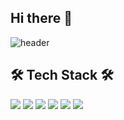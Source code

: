## Hi there 👋

<!--
**1123ksd1/1123ksd1** is a ✨ _special_ ✨ repository because its `README.md` (this file) appears on your GitHub profile.

Here are some ideas to get you started:

- 🔭 I’m currently working on ...
- 🌱 I’m currently learning ...
- 👯 I’m looking to collaborate on ...
- 🤔 I’m looking for help with ...
- 💬 Ask me about ...
- 📫 How to reach me: ...
- 😄 Pronouns: ...
- ⚡ Fun fact: ...
-->
![header](https://capsule-render.vercel.app/api?type=Blur&color=auto&height=500&section=header&text=welcome%20&fontSize=100)

## 🛠 Tech Stack 🛠
<img src="https://img.shields.io/badge/python-3776AB?style=flat&logo=python&logoColor=white"/>
<img src="https://img.shields.io/badge/c-A8B9CC?style=flat&logo=c&logoColor=white"/>
<img src="https://img.shields.io/badge/stmicroelectronics-03234B?style=flat&logo=stmicroelectronics&logoColor=white"/>
<img src="https://img.shields.io/badge/raspberrypi-A22846?style=flat&logo=raspberrypi&logoColor=white"/>
<img src="https://img.shields.io/badge/opencv-5C3EE8?style=flat&logo=opencv&logoColor=white"/>
<img src="https://img.shields.io/badge/ATmega-5C3EE8?style=flat&logo=ATmega&logoColor=white"/>



